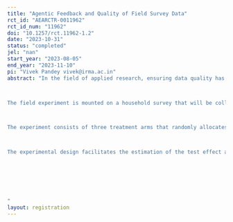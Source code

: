```yaml
---
title: "Agentic Feedback and Quality of Field Survey Data"
rct_id: "AEARCTR-0011962"
rct_id_num: "11962"
doi: "10.1257/rct.11962-1.2"
date: "2023-10-31"
status: "completed"
jel: "nan"
start_year: "2023-08-05"
end_year: "2023-11-10"
pi: "Vivek Pandey vivek@irma.ac.in"
abstract: "In the field of applied research, ensuring data quality has emerged as a significant concern, as evidenced by a substantial body of literature. Over the past two decades, there have been notable advancements in data collection procedures. This includes a transition from traditional paper-based data collection to tablet-based CAPI methods, as well as improvements in telephonic data collection during the COVID-19 pandemic. Despite several innovations on the technology side of the data collection process, field enumerator-level initiatives are quite few. Guidelines from most think-tanks and research labs focus on survey training and survey manuals. Some researchers recommend conducting tests at the end of the survey training, to enhance awareness of field enumerators. 

The field experiment is mounted on a household survey that will be collected as part of a baseline survey of a school milk program in Gujarat, India. The state has historically experienced higher incidence of stunting and malnutrition among children and continues to do so. Therefore, the program seeks to provide liquid milk in government schools in order to improve child nutrition status. The experiment is therefore an attempt to generate causal evidence on how to improve the quality of anthropometric and other sensitive data at the individual and household level. In addition to standard household modules (including roster, assets, income, etc.), the study survey captures information on child anthropometry, child consumption, mother's well-being and her activity status. 

The experiment consists of three treatment arms that randomly allocates 60 field enumerators using block-design across 120 villages: (i) enumerators in the control group villages receive a standard survey training with no tests (C), (ii) enumerators in the first treatment group solve three tests at the end of each day of the training and receive non-agentic feedbacks (T1), and (iii) enumerators in the second treatment group solve an identical tests as T1 but in addition they receive agentic feedbacks with an option for resubmission based on feedbacks (T2). The field experiment can examine the effect of frequent testing during survey trainings (T1 versus C) and variations in feedbacks on quality of survey data (T1 versus T2 and T2 versus C). 

The experimental design facilitates the estimation of the test effect and agentic feedback on the quality of survey data. Quality of survey data is assessed from high-frequency checks that are completed on each day of the field work. The potential channel for generic testing includes awareness while agentic feedbacks may trigger mechanisms such as motivation, self-confidence, and self-responsibility. 



"
layout: registration
---
```


